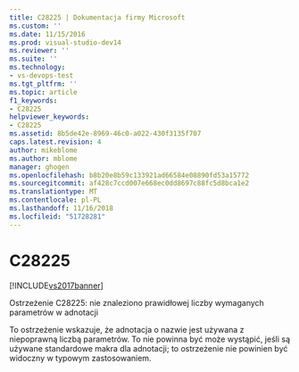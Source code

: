 ```yaml
---
title: C28225 | Dokumentacja firmy Microsoft
ms.custom: ''
ms.date: 11/15/2016
ms.prod: visual-studio-dev14
ms.reviewer: ''
ms.suite: ''
ms.technology:
- vs-devops-test
ms.tgt_pltfrm: ''
ms.topic: article
f1_keywords:
- C28225
helpviewer_keywords:
- C28225
ms.assetid: 8b5de42e-8969-46c0-a022-430f3135f707
caps.latest.revision: 4
author: mikeblome
ms.author: mblome
manager: ghogen
ms.openlocfilehash: b8b20e8b59c133921ad66584e08890fd53a15772
ms.sourcegitcommit: af428c7ccd007e668ec0dd8697c88fc5d8bca1e2
ms.translationtype: MT
ms.contentlocale: pl-PL
ms.lasthandoff: 11/16/2018
ms.locfileid: "51728281"
---
```

# <a name="c28225"></a>C28225
[!INCLUDE[vs2017banner](../includes/vs2017banner.md)]

Ostrzeżenie C28225: nie znaleziono prawidłowej liczby wymaganych parametrów w adnotacji  
  
 To ostrzeżenie wskazuje, że adnotacja o nazwie jest używana z niepoprawną liczbą parametrów. To nie powinna być może wystąpić, jeśli są używane standardowe makra dla adnotacji; to ostrzeżenie nie powinien być widoczny w typowym zastosowaniem.



